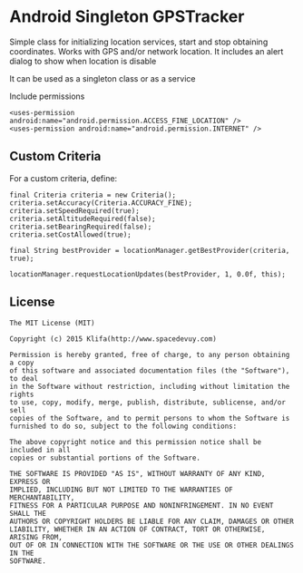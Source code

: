 Android Singleton GPSTracker
=====================

Simple class for initializing location services, start and stop obtaining coordinates. Works with GPS and/or network location.
It includes an alert dialog to show when location is disable

It can be used as a singleton class or as a service

Include permissions
  
    <uses-permission android:name="android.permission.ACCESS_FINE_LOCATION" />    
    <uses-permission android:name="android.permission.INTERNET" />
 
## Custom Criteria
 
For a custom criteria, define:

	final Criteria criteria = new Criteria();
	criteria.setAccuracy(Criteria.ACCURACY_FINE);
	criteria.setSpeedRequired(true);
	criteria.setAltitudeRequired(false);
	criteria.setBearingRequired(false);
	criteria.setCostAllowed(true);

	final String bestProvider = locationManager.getBestProvider(criteria, true);

	locationManager.requestLocationUpdates(bestProvider, 1, 0.0f, this);
	
## License

    The MIT License (MIT)

    Copyright (c) 2015 Klifa(http://www.spacedevuy.com)

    Permission is hereby granted, free of charge, to any person obtaining a copy
    of this software and associated documentation files (the "Software"), to deal
    in the Software without restriction, including without limitation the rights
    to use, copy, modify, merge, publish, distribute, sublicense, and/or sell
    copies of the Software, and to permit persons to whom the Software is
    furnished to do so, subject to the following conditions:

    The above copyright notice and this permission notice shall be included in all
    copies or substantial portions of the Software.

    THE SOFTWARE IS PROVIDED "AS IS", WITHOUT WARRANTY OF ANY KIND, EXPRESS OR
    IMPLIED, INCLUDING BUT NOT LIMITED TO THE WARRANTIES OF MERCHANTABILITY,
    FITNESS FOR A PARTICULAR PURPOSE AND NONINFRINGEMENT. IN NO EVENT SHALL THE
    AUTHORS OR COPYRIGHT HOLDERS BE LIABLE FOR ANY CLAIM, DAMAGES OR OTHER
    LIABILITY, WHETHER IN AN ACTION OF CONTRACT, TORT OR OTHERWISE, ARISING FROM,
    OUT OF OR IN CONNECTION WITH THE SOFTWARE OR THE USE OR OTHER DEALINGS IN THE
    SOFTWARE.